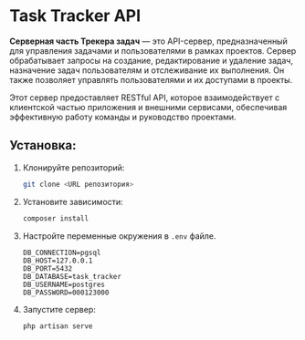 # Task Tracker API

**Серверная часть Трекера задач** — это API-сервер, предназначенный для управления задачами и пользователями в рамках проектов. Сервер обрабатывает запросы на создание, редактирование и удаление задач, назначение задач пользователям и отслеживание их выполнения. Он также позволяет управлять пользователями и их доступами в проекты.

Этот сервер предоставляет RESTful API, которое взаимодействует с клиентской частью приложения и внешними сервисами, обеспечивая эффективную работу команды и руководство проектами.

## Установка:
1. Клонируйте репозиторий:
    ```bash
    git clone <URL репозитория>
    ```

2. Установите зависимости:
    ```bash
    composer install
    ```

3. Настройте переменные окружения в `.env` файле.
   ```
   DB_CONNECTION=pgsql
   DB_HOST=127.0.0.1
   DB_PORT=5432
   DB_DATABASE=task_tracker
   DB_USERNAME=postgres
   DB_PASSWORD=000123000
   ```
4. Запустите сервер:
    ```bash
    php artisan serve
    ```
